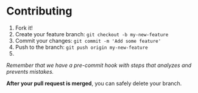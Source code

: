 # Contributing

1. Fork it!
2. Create your feature branch: `git checkout -b my-new-feature`
3. Commit your changes: `git commit -m 'Add some feature'`
4. Push to the branch: `git push origin my-new-feature`
5. 
*Remember that we have a pre-commit hook with steps that analyzes and prevents mistakes.*

**After your pull request is merged**, you can safely delete your branch.
